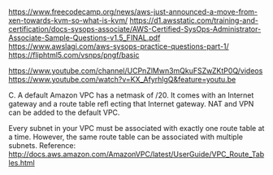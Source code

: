 https://www.freecodecamp.org/news/aws-just-announced-a-move-from-xen-towards-kvm-so-what-is-kvm/
https://d1.awsstatic.com/training-and-certification/docs-sysops-associate/AWS-Certified-SysOps-Administrator-Associate-Sample-Questions-v1.5_FINAL.pdf
https://www.awslagi.com/aws-sysops-practice-questions-part-1/
https://fliphtml5.com/vsnps/pngf/basic

https://www.youtube.com/channel/UCPnZlMwn3mQkuFSZwZKtP0Q/videos
https://www.youtube.com/watch?v=KX_AfyrhlgQ&feature=youtu.be

C. A default Amazon VPC has a netmask of /20. It comes with an Internet gateway and a
route table refl ecting that Internet gateway. NAT and VPN can be added to the default VPC.


Every subnet in your VPC must be associated with exactly one route table at a time. However, the same route table can be associated with multiple subnets.
Reference:
http://docs.aws.amazon.com/AmazonVPC/latest/UserGuide/VPC_Route_Tables.html

